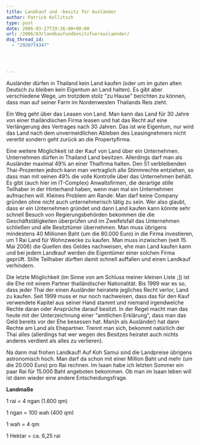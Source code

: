 ```yaml
---
title: Landkauf und -besitz für Ausländer
author: Patrick Kollitsch
type: post
date: 2006-03-27T19:26:00+00:00
url: /2006/03/landkaufundbesitzfuerauslaender/
dsq_thread_id:
  - "2920774347"




---
```

Ausländer dürfen in Thailand kein Land kaufen (oder um im guten alten Deutsch zu bleiben kein Eigentum an Land halten). Es gibt aber verschiedene Wege, um trotzdem stolz "zu Hause" berichten zu können, dass man auf seiner Farm im Nordenwesten Thailands Reis zieht. 

Ein Weg geht über das Leasen von Land. Man kann das Land für 30 Jahre von einer thailändischen Firma leasen und hat das Recht auf eine Verlängerung des Vertrages nach 30 Jahren. Das ist wie Eigentum, nur wird das Land nach dem unvermeidlichen Ableben des Leasingnehmers nicht vererbt sondern geht zurück an die Propertyfirma.

Eine weitere Möglichkeit ist der Kauf von Land über ein Unternehmen. Unternehmen dürfen in Thailand Land besitzen. Allerdings darf man als Ausländer maximal 49% an einer Thaifirma halten. Den 51 verbleibenden Thai-Prozenten jedoch kann man vertraglich alle Stimmrechte entziehen, so dass man mit seinen 49% die volle Kontrolle über das Unternehmen behält. Es gibt (auch hier im IT-Complex) Anwaltsfirmen, die derartige stille Teilhaber in der Hinterhand haben, wenn man mal ein Unternehmen aufmachen will. Kleines Problem am Rande: Man darf keine Company gründen ohne nicht auch unternehmerisch tätig zu sein. Wer also glaubt, dass er ein Unternehmen gründet und dann Land kaufen kann könnte sehr schnell Besuch von Regierungsbehörden bekommen die die Geschäftstätigkeiten überprüfen und im Zweifelsfall das Unternehmen schließen und alle Besitztümer übernehmen. Man muss übrigens mindestens 40 Millionen Baht (um die 80.000 Euro) in die Firma investieren, um 1 Rai Land für Wohnzwecke zu kaufen. Man muss inzwischen (seit 15. Mai 2006) die Quellen des Geldes nachweisen, ehe man Land kaufen kann und bei jedem Landkauf werden die Eigentümer einer solchen Firma geprüft. Stille Teilhaber dürften damit schnell auffallen und einen Landkauf verhindern.

Die letzte Möglichkeit (im Sinne von am Schluss meiner kleinen Liste ;]) ist die Ehe mit einem Partner thailändischer Nationalität. Bis 1999 war es so, dass jeder Thai der einen Ausländer heiratete jegliches Recht verlor, Land zu kaufen. Seit 1999 muss er nur noch nachweisen, dass das für den Kauf verwendete Kapitel aus seiner Hand stammt und niemand irgendwelche Rechte daran oder Ansprüche darauf besitzt. In der Regel macht man das heute mit der Unterzeichnung einer "amtlichen Erklärung", dass man das Geld bereits vor der Ehe besessen hat. Man(n als Ausländer) hat dann Rechte am Land als Ehepartner. Trennt man sich, bekommt natürlich der Thai alles (allerdings hat wer wegen des Besitzes heiratet auch nichts anderes verdient als alles zu verlieren).

Na dann mal frohen Landkauf! Auf Koh Samui sind die Landpreise übrigens astronomisch hoch. Man darf da schon mit einer Million Baht und mehr (um die 20.000 Euro) pro Rai rechnen. Im Isaan habe ich letzten Sommer ein paar Rai für 15.000 Baht angeboten bekommen. Ob man im Isaan leben will ist dann wieder eine andere Entscheidungsfrage.

**Landmaße**
  
1 rai = 4 ngan (1.600 qm)
  
1 ngan = 100 wah (400 qm)
  
1 wah = 4 qm
  
1 Hektar = ca. 6,25 rai
